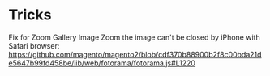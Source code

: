 # Tricks

Fix for Zoom Gallery Image Zoom the image can't be closed by iPhone with Safari browser:
https://github.com/magento/magento2/blob/cdf370b88900b2f8c00bda21de5647b99fd458be/lib/web/fotorama/fotorama.js#L1220
